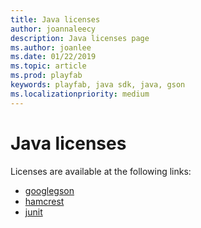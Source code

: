 ```yaml
---
title: Java licenses
author: joannaleecy
description: Java licenses page
ms.author: joanlee
ms.date: 01/22/2019
ms.topic: article
ms.prod: playfab
keywords: playfab, java sdk, java, gson
ms.localizationpriority: medium
---
```


# Java licenses

Licenses are available at the following links:

- [googlegson](licenses/google-gson-license.md)
- [hamcrest](licenses/hamcrest-license.md)
- [junit](licenses/junit-license.md)
